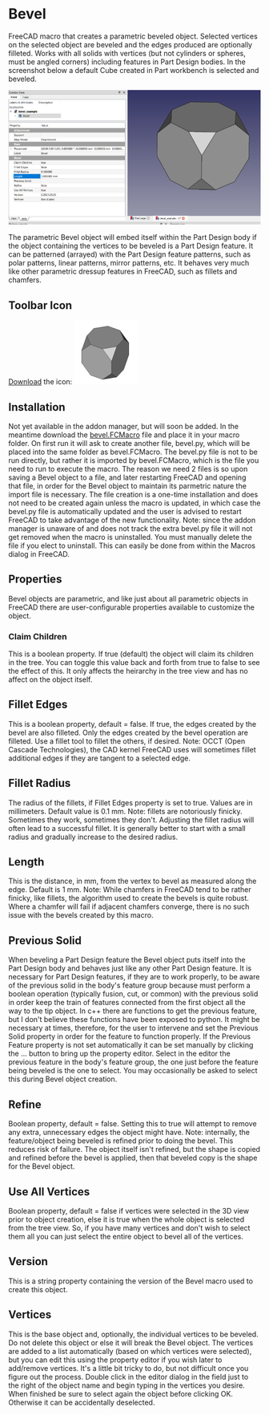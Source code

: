 # Bevel

FreeCAD macro that creates a parametric beveled object.  Selected vertices on the selected object are beveled and the edges produced are optionally filleted.  Works with all solids with vertices (but not cylinders or spheres, must be angled corners) including features in Part Design bodies.  In the screenshot below a default Cube created in Part workbench is selected and beveled.

<img src="bevel_scr.png" alt="screenshot">

The parametric Bevel object will embed itself within the Part Design body if the object containing the vertices to be beveled is a Part Design feature.  It can be patterned (arrayed) with the Part Design feature patterns, such as polar patterns, linear patterns, mirror patterns, etc.  It behaves very much like other parametric dressup features in FreeCAD, such as fillets and chamfers.

## Toolbar Icon
<a href="bevel.svg"> Download</a> the icon: <img src ="bevel.svg" alt="icon">

## Installation
Not yet available in the addon manager, but will soon be added.  In the meantime download the <a href="bevel.FCMacro">bevel.FCMacro</a> file and place it in your macro folder.  On first run it will ask to create another file, bevel.py, which will be placed into the same folder as bevel.FCMacro.  The bevel.py file is not to be run directly, but rather it is imported by bevel.FCMacro, which is the file you need to run to execute the macro.  The reason we need 2 files is so upon saving a Bevel object to a file, and later restarting FreeCAD and opening that file, in order for the Bevel object to maintain its parmetric nature the import file is necessary.  The file creation is a one-time installation and does not need to be created again unless the macro is updated, in which case the bevel.py file is automatically updated and the user is advised to restart FreeCAD to take advantage of the new functionality.  Note: since the addon manager is unaware of and does not track the extra bevel.py file it will not get removed when the macro is uninstalled.  You must manually delete the file if you elect to uninstall.  This can easily be done from within the Macros dialog in FreeCAD.

## Properties
Bevel objects are parametric, and like just about all parametric objects in FreeCAD there are user-configurable properties available to customize the object.

### Claim Children
This is a boolean property.  If true (default) the object will claim its children in the tree.  You can toggle this value back and forth from true to false to see the effect of this.  It only affects the heirarchy in the tree view and has no affect on the object itself.

## Fillet Edges
This is a boolean property, default = false.  If true, the edges created by the bevel are also filleted.  Only the edges created by the bevel operation are filleted.  Use a fillet tool to fillet the others, if desired.  Note: OCCT (Open Cascade Technologies), the CAD kernel FreeCAD uses will sometimes fillet additional edges if they are tangent to a selected edge.

## Fillet Radius
The radius of the fillets, if Fillet Edges property is set to true.  Values are in millimeters.  Default value is 0.1 mm.  Note: fillets are notoriously finicky.  Sometimes they work, sometimes they don't.  Adjusting the fillet radius will often lead to a successful fillet.  It is generally better to start with a small radius and gradually increase to the desired radius.

## Length
This is the distance, in mm, from the vertex to bevel as measured along the edge.  Default is 1 mm.  Note: While chamfers in FreeCAD tend to be rather finicky, like fillets, the algorithm used to create the bevels is quite robust.  Where a chamfer will fail if adjacent chamfers converge, there is no such issue with the bevels created by this macro.

## Previous Solid
When beveling a Part Design feature the Bevel object puts itself into the Part Design body and behaves just like any other Part Design feature.  It is necessary for Part Design features, if they are to work properly, to be aware of the previous solid in the body's feature group because must perform a boolean operation (typically fusion, cut, or common) with the previous solid in order keep the train of features connected from the first object all the way to the tip object.  In c++ there are functions to get the previous feature, but I don't believe these functions have been exposed to python.  It might be necessary at times, therefore, for the user to intervene and set the Previous Solid property in order for the feature to function properly.  If the Previous Feature property is not set automatically it can be set manually by clicking the ... button to bring up the property editor.  Select in the editor the previous feature in the body's feature group, the one just before the feature being beveled is the one to select.  You may occasionally be asked to select this during Bevel object creation.

## Refine
Boolean property, default = false.  Setting this to true will attempt to remove any extra, unnecessary edges the object might have.  Note: internally, the feature/object being beveled is refined prior to doing the bevel.  This reduces risk of failure.  The object itself isn't refined, but the shape is copied and refined before the bevel is applied, then that beveled copy is the shape for the Bevel object.

## Use All Vertices
Boolean property, default = false if vertices were selected in the 3D view prior to object creation, else it is true when the whole object is selected from the tree view.  So, if you have many vertices and don't wish to select them all you can just select the entire object to bevel all of the vertices.

## Version
This is a string property containing the version of the Bevel macro used to create this object.

## Vertices
This is the base object and, optionally, the individual vertices to be beveled.  Do not delete this object or else it will break the Bevel object.  The vertices are added to a list automatically (based on which vertices were selected), but you can edit this using the property editor if you wish later to add/remove vertices.  It's a little bit tricky to do, but not difficult once you figure out the process.  Double click in the editor dialog in the field just to the right of the object name and begin typing in the vertices you desire.  When finished be sure to select again the object before clicking OK.  Otherwise it can be accidentally deselected.

